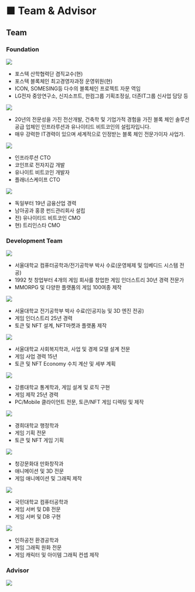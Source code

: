 # ■ Team & Advisor

## Team

### Foundation

![](.gitbook/assets/Fountadion\_JangMin\_01.png)

* 포스텍 산학협력단 겸직교수(현)
* 포스텍 블록체인 최고경영자과정 운영위원(현)
* ICON, SOMESING등 다수의 블록체인 프로젝트 자문 역임
* LG전자 중앙연구소, 신지소프트, 한컴그룹 기획조정실, 더존IT그룹 신사업 담당 등



![](.gitbook/assets/Foundation\_Wouter\_01.png)

* 20년의 전문성을 가진 전산개발, 건축학 및 기업가적 경험을 가진 블록 체인 솔루션 공급 업체인 인프라루션과 유나이티드 비트코인의 설립자입니다.
* 매우 강력한 IT경력이 있으며 세계적으로 인정받는 블록 체인 전문가이자 사업가.



![](.gitbook/assets/Fountadion\_Maarten\_01.png)

* 인프라루션 CTO
* 코인프로 전자지갑 개발
* 유나이트 비트코인 개발자
* 플래너스케이프 CTO



![](.gitbook/assets/Fountadion\_Marco\_01.png)

* 독일부터 19년 금융산업 경력
* 남아공과 홍콩 펀드관리회사 설립
* 전) 유나이티드 비트코인 CMO
* 현) 트리인스타 CMO



### Development Team

![](.gitbook/assets/Development\_Seo\_01.png)

* 서울대학교 컴퓨터공학과/전기공학부 박사 수료(운영체제 및 임베디드 시스템 전공)
* 1992 첫 창업부터 4개의 게임 회사를 창업한 게임 인더스트리 30년 경력 전문가
* MMORPG 및 다양한 플랫폼의 게임 100여종 제작



![](.gitbook/assets/Development\_Cho\_01.png)

* 서울대학교 전기공학부 박사 수료(인공지능 및 3D 엔진 전공)
* 게임 인더스트리 25년 경력
* 토큰 및 NFT 설계, NFT마켓과 플랫폼 제작



![](.gitbook/assets/Development\_Lee\_01.png)

* 서울대학교 사회복지학과, 사업 및 경제 모델 설계 전문
* 게임 사업 경력 15년
* 토큰 및 NFT Economy 수치 계산 및 세부 계획



![](.gitbook/assets/Development\_Jang\_01.png)

* 강릉대학교 통계학과, 게임 설계 및 로직 구현
* 게임 제작 25년 경력
* PC/Mobile 클라이언트 전문, 토큰/NFT 게임 디렉팅 및 제작





![](.gitbook/assets/Development\_Member\_Kun\_01.png)

* 경희대학교 행정학과
* 게임 기획 전문
* 토큰 및 NFT 게임 기획



![](.gitbook/assets/Development\_Member\_Yoo\_01.png)

* 청강문화대 만화창작과
* 애니메이션 및 3D 전문
* 게임 애니메이션 및 그래픽 제작



![](.gitbook/assets/Development\_Member\_Lim\_01.png)

* 국민대학교 컴퓨터공학과
* 게임 서버 및 DB 전문
* 게임 서버 및 DB 구현



![](.gitbook/assets/Development\_Member\_Lhy\_01.png)

* 인하공전 환경공학과
* 게임 그래픽 원화 전문
* 게임 캐릭터 및 아이템 그래픽 컨셉 제작







### Advisor

![](.gitbook/assets/ad\_01.png)

